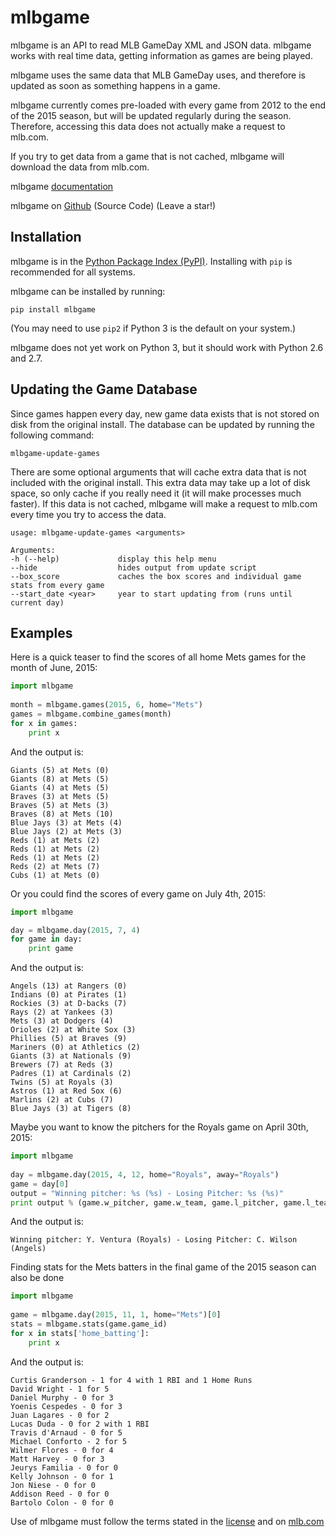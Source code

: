 # mlbgame

mlbgame is an API to read MLB GameDay XML and JSON data.
mlbgame works with real time data, getting information as games are being played.

mlbgame uses the same data that MLB GameDay uses,
and therefore is updated as soon as something happens in a game.

mlbgame currently comes pre-loaded with every game
from 2012 to the end of the 2015 season,
but will be updated regularly during the season.
Therefore, accessing this data does not actually make a request to mlb.com.

If you try to get data from a game that is not cached,
mlbgame will download the data from mlb.com.

mlbgame [documentation](http://zachpanz88.github.io/mlbgame)

mlbgame on [Github](https://github.com/zachpanz88/mlbgame) (Source Code) (Leave a star!)

Installation
------------

mlbgame is in the [Python Package Index (PyPI)](http://pypi.python.org/pypi/mlbgame/).
Installing with `pip` is recommended for all systems.

mlbgame can be installed by running:

```
pip install mlbgame
```

(You may need to use `pip2` if Python 3 is the default on your system.)

mlbgame does not yet work on Python 3, but it should work with Python 2.6 and 2.7.

Updating the Game Database
--------------------------

Since games happen every day, new game data exists that is not stored on disk from the original install.
The database can be updated by running the following command:

```
mlbgame-update-games
```

There are some optional arguments that will cache extra data that is not included with the original install.
This extra data may take up a lot of disk space, so only cache if you really need it (it will make processes much faster).
If this data is not cached, mlbgame will make a request to mlb.com every time you try to access the data.

```
usage: mlbgame-update-games <arguments>
    
Arguments:
-h (--help)             display this help menu
--hide                  hides output from update script
--box_score             caches the box scores and individual game stats from every game
--start_date <year>     year to start updating from (runs until current day)
```


Examples
--------

Here is a quick teaser to find the scores of all home Mets games for the month of June, 2015:

```python
import mlbgame
    
month = mlbgame.games(2015, 6, home="Mets")
games = mlbgame.combine_games(month)
for x in games:
    print x
```

And the output is:

```
Giants (5) at Mets (0)
Giants (8) at Mets (5)
Giants (4) at Mets (5)
Braves (3) at Mets (5)
Braves (5) at Mets (3)
Braves (8) at Mets (10)
Blue Jays (3) at Mets (4)
Blue Jays (2) at Mets (3)
Reds (1) at Mets (2)
Reds (1) at Mets (2)
Reds (1) at Mets (2)
Reds (2) at Mets (7)
Cubs (1) at Mets (0)
```

Or you could find the scores of every game on July 4th, 2015:

```python
import mlbgame

day = mlbgame.day(2015, 7, 4)
for game in day:
    print game
```

And the output is:

```
Angels (13) at Rangers (0)
Indians (0) at Pirates (1)
Rockies (3) at D-backs (7)
Rays (2) at Yankees (3)
Mets (3) at Dodgers (4)
Orioles (2) at White Sox (3)
Phillies (5) at Braves (9)
Mariners (0) at Athletics (2)
Giants (3) at Nationals (9)
Brewers (7) at Reds (3)
Padres (1) at Cardinals (2)
Twins (5) at Royals (3)
Astros (1) at Red Sox (6)
Marlins (2) at Cubs (7)
Blue Jays (3) at Tigers (8)
```

Maybe you want to know the pitchers for the Royals game on April 30th, 2015:

```python
import mlbgame
    
day = mlbgame.day(2015, 4, 12, home="Royals", away="Royals")
game = day[0]
output = "Winning pitcher: %s (%s) - Losing Pitcher: %s (%s)"
print output % (game.w_pitcher, game.w_team, game.l_pitcher, game.l_team)
```

And the output is:

```
Winning pitcher: Y. Ventura (Royals) - Losing Pitcher: C. Wilson (Angels)
```

Finding stats for the Mets batters
in the final game of the 2015 season
can also be done

```python
import mlbgame
    
game = mlbgame.day(2015, 11, 1, home="Mets")[0]
stats = mlbgame.stats(game.game_id)
for x in stats['home_batting']:
    print x
```

And the output is:

```
Curtis Granderson - 1 for 4 with 1 RBI and 1 Home Runs
David Wright - 1 for 5
Daniel Murphy - 0 for 3
Yoenis Cespedes - 0 for 3
Juan Lagares - 0 for 2
Lucas Duda - 0 for 2 with 1 RBI
Travis d'Arnaud - 0 for 5
Michael Conforto - 2 for 5
Wilmer Flores - 0 for 4
Matt Harvey - 0 for 3
Jeurys Familia - 0 for 0
Kelly Johnson - 0 for 1
Jon Niese - 0 for 0
Addison Reed - 0 for 0
Bartolo Colon - 0 for 0
```

Use of mlbgame must follow the terms stated in the 
[license](https://raw.githubusercontent.com/zachpanz88/mlbgame/master/LICENSE) 
and on [mlb.com](http://gd2.mlb.com/components/copyright.txt)
